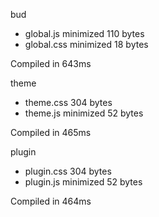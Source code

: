 bud

 - global.js       minimized       110 bytes
 - global.css       minimized       18 bytes

Compiled in 643ms

 theme

 - theme.css       304 bytes
 - theme.js       minimized       52 bytes

Compiled in 465ms

 plugin

 - plugin.css       304 bytes
 - plugin.js       minimized       52 bytes

Compiled in 464ms